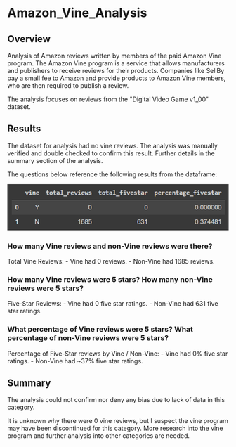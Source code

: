 # Amazon_Vine_Analysis

## Overview 

Analysis of Amazon reviews written by members of the paid Amazon Vine program. The Amazon Vine program is a service that allows manufacturers and publishers to receive reviews for their products. Companies like SellBy pay a small fee to Amazon and provide products to Amazon Vine members, who are then required to publish a review.

The analysis focuses on reviews from the "Digital Video Game v1_00" dataset.

## Results
The dataset for analysis had no vine reviews. The analysis was manually verified and double checked to confirm this result. Further details in the summary section of the analysis.

The questions below reference the following results from the dataframe:

![DataFrame_Results](Analysis/DataFrame_Results.png)

### How many Vine reviews and non-Vine reviews were there?

Total Vine Reviews:
    - Vine had 0 reviews. 
    - Non-Vine had 1685 reviews.

### How many Vine reviews were 5 stars? How many non-Vine reviews were 5 stars?

Five-Star Reviews:
    - Vine had 0 five star ratings.
    - Non-Vine had 631 five star ratings.

### What percentage of Vine reviews were 5 stars? What percentage of non-Vine reviews were 5 stars?

Percentage of Five-Star reviews by Vine / Non-Vine:
    - Vine had 0% five star ratings.
    - Non-Vine had ~37% five star ratings. 

## Summary

The analysis could not confirm nor deny any bias due to lack of data in this category.

It is unknown why there were 0 vine reviews, but I suspect the vine program may have been discontinued for this category. More research into the vine program and further analysis into other categories are needed.
